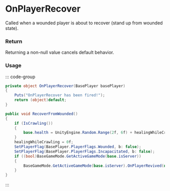 # OnPlayerRecover
<Badge type="info" text="Player"/>[<Badge type="danger" text="Carbon Compatible"/>](https://github.com/CarbonCommunity/Carbon)[<Badge type="warning" text="Oxide Compatible"/>](https://github.com/OxideMod/Oxide.Rust)
Called when a wounded player is about to recover (stand up from wounded state).

### Return
Returning a non-null value cancels default behavior.

### Usage
::: code-group
```csharp [Example]
private object OnPlayerRecover(BasePlayer basePlayer)
{
	Puts("OnPlayerRecover has been fired!");
	return (object)default;
}
```
```csharp [Source — Assembly-CSharp @ BasePlayer]
public void RecoverFromWounded()
{
	if (IsCrawling())
	{
		base.health = UnityEngine.Random.Range(2f, 6f) + healingWhileCrawling;
	}
	healingWhileCrawling = 0f;
	SetPlayerFlag(BasePlayer.PlayerFlags.Wounded, b: false);
	SetPlayerFlag(BasePlayer.PlayerFlags.Incapacitated, b: false);
	if ((bool)BaseGameMode.GetActiveGameMode(base.isServer))
	{
		BaseGameMode.GetActiveGameMode(base.isServer).OnPlayerRevived(null, this);
	}
}

```
:::

